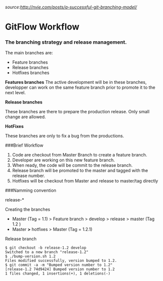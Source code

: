 
*source:http://nvie.com/posts/a-successful-git-branching-model/*
# GitFlow Workflow



### The branching strategy and release management.

The main branches are:
* Feature branches
* Release branches 
* Hotfixes branches

**Features branches**
The active development will be in these branches, developper can work on the same feature branch prior to promote it to the next level.

**Release branches**

These branches are there to prepare the production release. Only small change are allowed.

**HotFixes**

These branches are only to fix a bug from the productions.


###Brief Workflow

1. Code are checkout from Master Branch to create a feature branch.
2. Developer are working on this new feature branch.
3. When ready, the code will be commit to the release branch.
4. Release branch will be promoted to the master and tagged with the release number.
5. Hotfixes will be checkout from Master and release to master/tag directly

###Namming convention

release-*


Creating the branches


- Master (Tag = 1.1)  > Feature branch > develop > release >  master (Tag 1.2 )
- Master **>** hotfixes > Master  (Tag = 1.2.1)


Release branch
```
$ git checkout -b release-1.2 develop
Switched to a new branch "release-1.2"
$ ./bump-version.sh 1.2
Files modified successfully, version bumped to 1.2.
$ git commit -a -m "Bumped version number to 1.2"
[release-1.2 74d9424] Bumped version number to 1.2
1 files changed, 1 insertions(+), 1 deletions(-)
```


